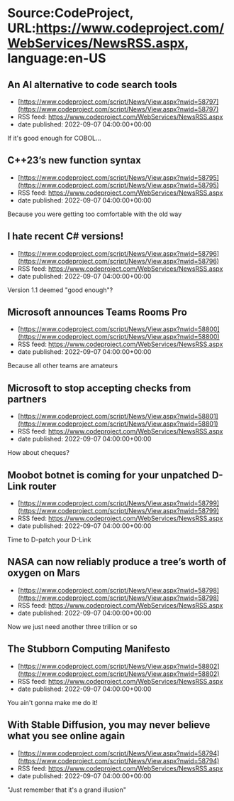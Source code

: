 # Source:CodeProject, URL:https://www.codeproject.com/WebServices/NewsRSS.aspx, language:en-US

## An AI alternative to code search tools
 - [https://www.codeproject.com/script/News/View.aspx?nwid=58797](https://www.codeproject.com/script/News/View.aspx?nwid=58797)
 - RSS feed: https://www.codeproject.com/WebServices/NewsRSS.aspx
 - date published: 2022-09-07 04:00:00+00:00

If it's good enough for COBOL...

## C++23’s new function syntax
 - [https://www.codeproject.com/script/News/View.aspx?nwid=58795](https://www.codeproject.com/script/News/View.aspx?nwid=58795)
 - RSS feed: https://www.codeproject.com/WebServices/NewsRSS.aspx
 - date published: 2022-09-07 04:00:00+00:00

Because you were getting too comfortable with the old way

## I hate recent C# versions!
 - [https://www.codeproject.com/script/News/View.aspx?nwid=58796](https://www.codeproject.com/script/News/View.aspx?nwid=58796)
 - RSS feed: https://www.codeproject.com/WebServices/NewsRSS.aspx
 - date published: 2022-09-07 04:00:00+00:00

Version 1.1 deemed "good enough"?

## Microsoft announces Teams Rooms Pro
 - [https://www.codeproject.com/script/News/View.aspx?nwid=58800](https://www.codeproject.com/script/News/View.aspx?nwid=58800)
 - RSS feed: https://www.codeproject.com/WebServices/NewsRSS.aspx
 - date published: 2022-09-07 04:00:00+00:00

Because all other teams are amateurs

## Microsoft to stop accepting checks from partners
 - [https://www.codeproject.com/script/News/View.aspx?nwid=58801](https://www.codeproject.com/script/News/View.aspx?nwid=58801)
 - RSS feed: https://www.codeproject.com/WebServices/NewsRSS.aspx
 - date published: 2022-09-07 04:00:00+00:00

How about cheques?

## Moobot botnet is coming for your unpatched D-Link router
 - [https://www.codeproject.com/script/News/View.aspx?nwid=58799](https://www.codeproject.com/script/News/View.aspx?nwid=58799)
 - RSS feed: https://www.codeproject.com/WebServices/NewsRSS.aspx
 - date published: 2022-09-07 04:00:00+00:00

Time to D-patch your D-Link

## NASA can now reliably produce a tree’s worth of oxygen on Mars
 - [https://www.codeproject.com/script/News/View.aspx?nwid=58798](https://www.codeproject.com/script/News/View.aspx?nwid=58798)
 - RSS feed: https://www.codeproject.com/WebServices/NewsRSS.aspx
 - date published: 2022-09-07 04:00:00+00:00

Now we just need another three trillion or so

## The Stubborn Computing Manifesto
 - [https://www.codeproject.com/script/News/View.aspx?nwid=58802](https://www.codeproject.com/script/News/View.aspx?nwid=58802)
 - RSS feed: https://www.codeproject.com/WebServices/NewsRSS.aspx
 - date published: 2022-09-07 04:00:00+00:00

You ain't gonna make me do it!

## With Stable Diffusion, you may never believe what you see online again
 - [https://www.codeproject.com/script/News/View.aspx?nwid=58794](https://www.codeproject.com/script/News/View.aspx?nwid=58794)
 - RSS feed: https://www.codeproject.com/WebServices/NewsRSS.aspx
 - date published: 2022-09-07 04:00:00+00:00

"Just remember that it's a grand illusion"

